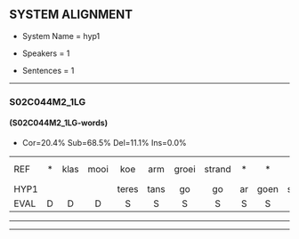 
## SYSTEM ALIGNMENT

- System Name = hyp1

- Speakers = 1

- Sentences = 1

---

### S02C044M2_1LG

#### (S02C044M2_1LG-words)

- Cor=20.4%	Sub=68.5%	Del=11.1%	Ins=0.0%

|  |  |  |  |  |  |  |  |  |  |  |  |  |  |  |  |  |  |  |  |  |  |  |  |  |  |  |  |  |  |  |  |  |  |  |  |  |  |  |  |  |  |  |  |  |  |  |  |  |  |  |  |  |  |  |
|:--- |:---:|:---:|:---:|:---:|:---:|:---:|:---:|:---:|:---:|:---:|:---:|:---:|:---:|:---:|:---:|:---:|:---:|:---:|:---:|:---:|:---:|:---:|:---:|:---:|:---:|:---:|:---:|:---:|:---:|:---:|:---:|:---:|:---:|:---:|:---:|:---:|:---:|:---:|:---:|:---:|:---:|:---:|:---:|:---:|:---:|:---:|:---:|:---:|:---:|:---:|:---:|:---:|:---:|:---:|
| REF | * | klas | mooi | koe | arm | groei | strand | * | * | bed | eerst | voor | * | * | draai | sjaal | herfst | * | * | duur | straat*(staart) | leeuw | clown | hoek | * | * | krant | hout | vriend | gauw | chips | groen | feest | * | reis | jas | huis | * | paard*(paarden) | vijf | muts | nieuw | kind | bang | oog | zacht*(zegt) | schoen | * | plas | neus | knoop | * | * | plank |
| HYP1 |  |  |  | teres | tans | go | go | ar | goen | sterenmet | eerst | voor |  | dar | i | der | s | ha | p | pa | spart | lo | sola | hoek | tka | ga | ront | hout | grind | gauw | gint | groen | feest | gi | res | jas | lus | es | erje | vef | dust | jio | kind | pa | oog | egt | schoen |  |  | pu | blas | nees | op | blank |
| EVAL | D | D | D | S | S | S | S | S | S | S |  |  | D | S | S | S | S | S | S | S | S | S | S |  | S | S | S |  | S |  | S |  |  | S | S |  | S | S | S | S | S | S |  | S |  | S |  | D | D | S | S | S | S | S |
---

---
